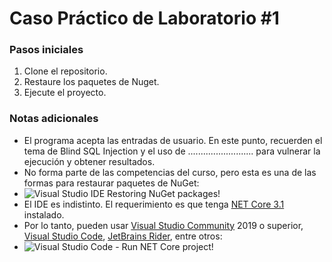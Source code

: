 # Caso Práctico de Laboratorio #1

### Pasos iniciales
1. Clone el repositorio.
2. Restaure los paquetes de Nuget.
3. Ejecute el proyecto.

### Notas adicionales

* El programa acepta las entradas de usuario. En este punto, recuerden el tema de Blind SQL Injection y el uso de .......................... para vulnerar la ejecución y obtener resultados.
* No forma parte de las competencias del curso, pero esta es una de las formas para restaurar paquetes de NuGet:
* ![Visual Studio IDE Restoring NuGet packages!](https://i.imgur.com/EPE5sgV.png "Visual Studio IDE")
* El IDE es indistinto. El requerimiento es que tenga [NET Core 3.1](https://dotnet.microsoft.com/en-us/download/dotnet/3.1) instalado.
* Por lo tanto, pueden usar [Visual Studio Community](https://visualstudio.microsoft.com/es/vs/community/) 2019 o superior, [Visual Studio Code](https://code.visualstudio.com/), [JetBrains Rider](https://www.jetbrains.com/es-es/rider/), entre otros:
* ![Visual Studio Code - Run NET Core project!](https://i.imgur.com/6qP2QN6.png "Visual Studio Code")
